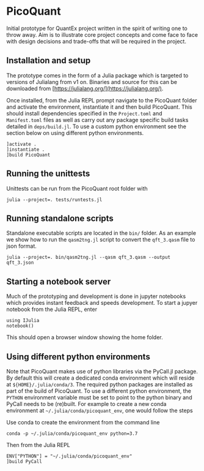 # PicoQuant

Initial prototype for QuantEx project written in the spirit of writing one to
throw away. Aim is to illustrate core project concepts and come face to face
with design decisions and trade-offs that will be required in the project.

## Installation and setup

The prototype comes in the form of a Julia package which is targeted to versions
of Julialang from v1 on. Binaries and source for this can be downloaded from
[https://julialang.org/](https://julialang.org/).

Once installed, from the Julia REPL prompt navigate to the PicoQuant folder
and activate the environment, instantiate it and then build PicoQuant.
This should install dependencies specified in the `Project.toml` and
`Manifest.toml` files as well as carry out any package specific build tasks
detailed in `deps/build.jl`. To use a custom python environment see the section
below on using different python environments.

```
]activate .
]instantiate .
]build PicoQuant
```

## Running the unittests

Unittests can be run from the PicoQuant root folder with

```
julia --project=. tests/runtests.jl
```

## Running standalone scripts

Standalone executable scripts are located in the `bin/` folder. As an example
we show how to run the `qasm2tng.jl` script to convert the `qft_3.qasm` file
to json format.

```
julia --project=. bin/qasm2tng.jl --qasm qft_3.qasm --output qft_3.json
```

## Starting a notebook server

Much of the prototyping and development is done in jupyter notebooks which
provides instant feedback and speeds development. To start a jupyer notebook
from the Julia REPL, enter

```
using IJulia
notebook()
```

This should open a browser window showing the home folder.

## Using different python environments
Note that PicoQuant makes use of python libraries via the PyCall.jl package.
By default this will create a dedicated conda environment which will reside
at `${HOME}/.julia/conda/3`. The required python packages are installed as
part of the build of PicoQuant. To use a different python environment, the
`PYTHON` environment variable must be set to point to the python binary and
PyCall needs to be (re)built. For example to create a new conda environment
at `~/.julia/conda/picoquant_env`, one would follow the steps

Use conda to create the environment from the command line
```
conda -p ~/.julia/conda/picoquant_env python=3.7
```

Then from the Julia REPL
```
ENV["PYTHON"] = "~/.julia/conda/picoquant_env"
]build PyCall
```
